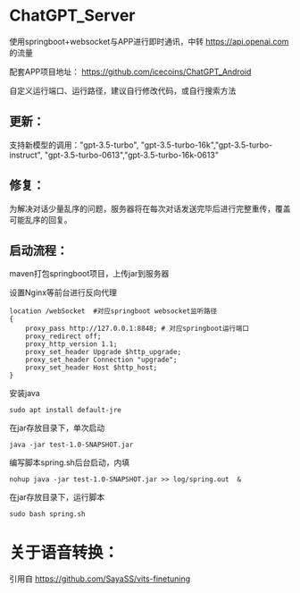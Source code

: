 # ChatGPT_Server
使用springboot+websocket与APP进行即时通讯，中转 https://api.openai.com 的流量

配套APP项目地址： https://github.com/icecoins/ChatGPT_Android

自定义运行端口、运行路径，建议自行修改代码，或自行搜索方法

## 更新：
支持新模型的调用："gpt-3.5-turbo", "gpt-3.5-turbo-16k","gpt-3.5-turbo-instruct", "gpt-3.5-turbo-0613","gpt-3.5-turbo-16k-0613"

## 修复：
为解决对话少量乱序的问题，服务器将在每次对话发送完毕后进行完整重传，覆盖可能乱序的回复。


## 启动流程：

maven打包springboot项目，上传jar到服务器

设置Nginx等前台进行反向代理

    location /webSocket  #对应springboot websocket监听路径 
    {
        proxy_pass http://127.0.0.1:8848; # 对应springboot运行端口
        proxy_redirect off;
        proxy_http_version 1.1;
        proxy_set_header Upgrade $http_upgrade;
        proxy_set_header Connection "upgrade";
        proxy_set_header Host $http_host;
    }

安装java

    sudo apt install default-jre
    
在jar存放目录下，单次启动

    java -jar test-1.0-SNAPSHOT.jar
    
编写脚本spring.sh后台启动，内填

    nohup java -jar test-1.0-SNAPSHOT.jar >> log/spring.out  &
    
在jar存放目录下，运行脚本

    sudo bash spring.sh
   

# 关于语音转换：
引用自 https://github.com/SayaSS/vits-finetuning
